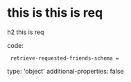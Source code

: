 # this is this is req

h2 this is req

code:

     retrieve-requested-friends-schema =
  type: 'object'
  additional-properties: false


